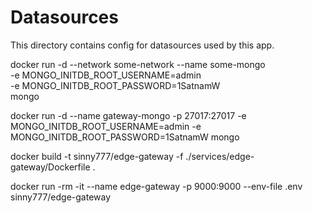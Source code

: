 # Datasources

This directory contains config for datasources used by this app.

docker run -d --network some-network --name some-mongo \
    -e MONGO_INITDB_ROOT_USERNAME=admin \
    -e MONGO_INITDB_ROOT_PASSWORD=1SatnamW \
    mongo


docker run -d --name gateway-mongo -p 27017:27017 -e MONGO_INITDB_ROOT_USERNAME=admin -e MONGO_INITDB_ROOT_PASSWORD=1SatnamW mongo


docker build -t sinny777/edge-gateway -f ./services/edge-gateway/Dockerfile .

docker run -rm -it --name edge-gateway -p 9000:9000 --env-file .env sinny777/edge-gateway